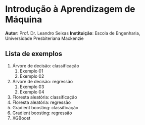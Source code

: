# Introdução à Aprendizagem de Máquina

**Autor**: Prof. Dr. Leandro Seixas
**Instituição**: Escola de Engenharia, Universidade Presbiteriana Mackenzie

## Lista de exemplos

1. Árvore de decisão: classificação
    1. Exemplo 01
    2. Exemplo 02
2. Árvore de decisão: regressão
    1. Exemplo 03
    2. Exemplo 04
3. Floresta aleatória: classificação
4. Floresta aleatória: regressão
5. Gradient boosting: classificação
6. Gradient boosting: regressão
7. XGBoost
